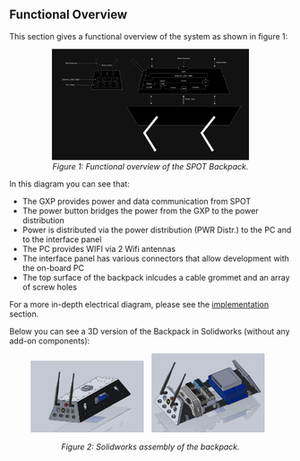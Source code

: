 ## Functional Overview

This section gives a functional overview of the system as shown in figure 1: 

<p align="center" width="100%">
    <img src="../Images/Diagrams/CHARISMA_sys_arch_dark.png" style="width:70%">
    <br>
    <em>Figure 1: Functional overview of the SPOT Backpack.</em>
</p>

In this diagram you can see that:
- The GXP provides power and data communication from SPOT 
- The power button bridges the power from the GXP to the power distribution
- Power is distributed via the power distribution (PWR Distr.) to the PC and to the interface panel
- The PC provides WIFI via 2 Wifi antennas
- The interface panel has various connectors that allow development with the on-board PC
- The top surface of the backpack inlcudes a cable grommet and an array of screw holes

For a more in-depth electrical diagram, please see the [implementation](/Documentation/07-Implementation.md) section.

Below you can see a 3D version of the Backpack in Solidworks (without any add-on components):

<p align="center">
    <img src="../Images/CAD%20Images/basic_backpack.png" style="display:inline-block; width:40%; margin-right:10px;">
    <img src="../Images/CAD%20Images/inner_backpack2.png" style="display:inline-block; width:40%; margin-right:10px;">
    <div style="clear:both;"></div>
    <div style="text-align: center;">
        <em>Figure 2: Solidworks assembly of the backpack.</em>
    </div>
</p>